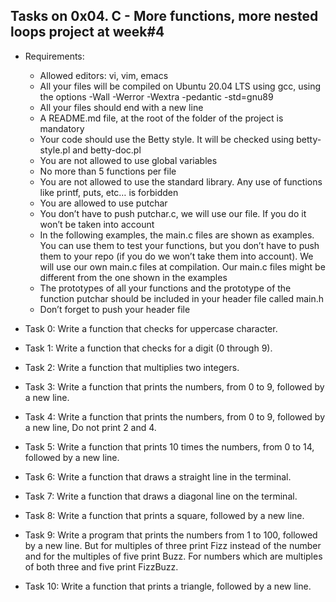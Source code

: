 ## Tasks on 0x04. C - More functions, more nested loops project at week#4

 - Requirements:
	- Allowed editors: vi, vim, emacs
	- All your files will be compiled on Ubuntu 20.04 LTS using gcc, using the options -Wall -Werror -Wextra -pedantic -std=gnu89
	- All your files should end with a new line
	- A README.md file, at the root of the folder of the project is mandatory
	- Your code should use the Betty style. It will be checked using betty-style.pl and betty-doc.pl
	- You are not allowed to use global variables
	- No more than 5 functions per file
	- You are not allowed to use the standard library. Any use of functions like printf, puts, etc… is forbidden
	- You are allowed to use putchar
	- You don’t have to push putchar.c, we will use our file. If you do it won’t be taken into account
	- In the following examples, the main.c files are shown as examples. You can use them to test your functions, but you don’t have to push them to your repo (if you do we won’t take them into account). We will use our own main.c files at compilation. Our main.c files might be different from the one shown in the examples
	- The prototypes of all your functions and the prototype of the function putchar should be included in your header file called main.h
	- Don’t forget to push your header file


 - Task 0: Write a function that checks for uppercase character.
 - Task 1: Write a function that checks for a digit (0 through 9).
 - Task 2: Write a function that multiplies two integers.
 - Task 3: Write a function that prints the numbers, from 0 to 9, followed by a new line.
 - Task 4: Write a function that prints the numbers, from 0 to 9, followed by a new line, Do not print 2 and 4.
 - Task 5: Write a function that prints 10 times the numbers, from 0 to 14, followed by a new line.
 - Task 6: Write a function that draws a straight line in the terminal.
 - Task 7: Write a function that draws a diagonal line on the terminal.
 - Task 8: Write a function that prints a square, followed by a new line.
 - Task 9: Write a program that prints the numbers from 1 to 100, followed by a new line. But for multiples of three print Fizz instead of the number and for the multiples of five print Buzz. For numbers which are multiples of both three and five print FizzBuzz.
 - Task 10: Write a function that prints a triangle, followed by a new line.
